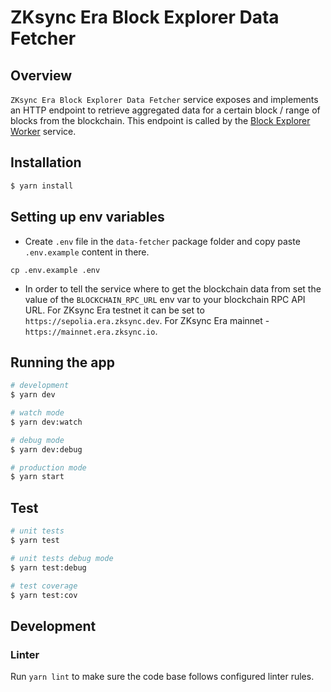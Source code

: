 # ZKsync Era Block Explorer Data Fetcher
## Overview

`ZKsync Era Block Explorer Data Fetcher` service exposes and implements an HTTP endpoint to retrieve aggregated data for a certain block / range of blocks from the blockchain. This endpoint is called by the [Block Explorer Worker](/packages/worker) service.

## Installation

```bash
$ yarn install
```

## Setting up env variables

- Create `.env` file in the `data-fetcher` package folder and copy paste `.env.example` content in there.
```
cp .env.example .env
```
- In order to tell the service where to get the blockchain data from set the value of the `BLOCKCHAIN_RPC_URL` env var to your blockchain RPC API URL. For ZKsync Era testnet it can be set to `https://sepolia.era.zksync.dev`. For ZKsync Era mainnet - `https://mainnet.era.zksync.io`.

## Running the app

```bash
# development
$ yarn dev

# watch mode
$ yarn dev:watch

# debug mode
$ yarn dev:debug

# production mode
$ yarn start
```

## Test

```bash
# unit tests
$ yarn test

# unit tests debug mode
$ yarn test:debug

# test coverage
$ yarn test:cov
```

## Development

### Linter
Run `yarn lint` to make sure the code base follows configured linter rules.
